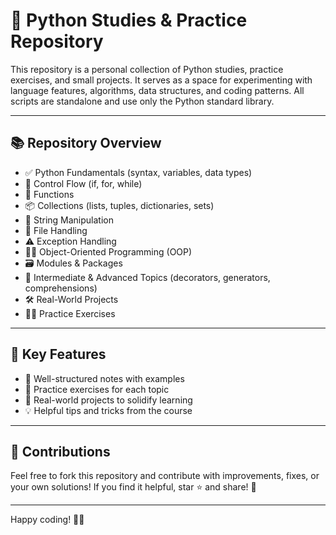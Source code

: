 # 🐍 Python Studies & Practice Repository

This repository is a personal collection of Python studies, practice exercises, and small projects. It serves as a space for experimenting with language features, algorithms, data structures, and coding patterns. All scripts are standalone and use only the Python standard library. 
  
---

## 📚 Repository Overview

- ✅ Python Fundamentals (syntax, variables, data types)
- 🔄 Control Flow (if, for, while)
- 🧮 Functions
- 📦 Collections (lists, tuples, dictionaries, sets)
- 📝 String Manipulation
- 📂 File Handling
- ⚠️ Exception Handling
- 🧑‍💻 Object-Oriented Programming (OOP)
- 🗃️ Modules & Packages
- 🧠 Intermediate & Advanced Topics (decorators, generators, comprehensions)
- 🛠️ Real-World Projects 
- 🏋️‍♂️ Practice Exercises

---

## 🌟 Key Features

- 📝 Well-structured notes with examples
- 🎯 Practice exercises for each topic
- 📁 Real-world projects to solidify learning
- 💡 Helpful tips and tricks from the course

---

## 🤝 Contributions

Feel free to fork this repository and contribute with improvements, fixes, or your own solutions!
If you find it helpful, star ⭐ and share! 🥳

---

Happy coding! 🚀🐍
